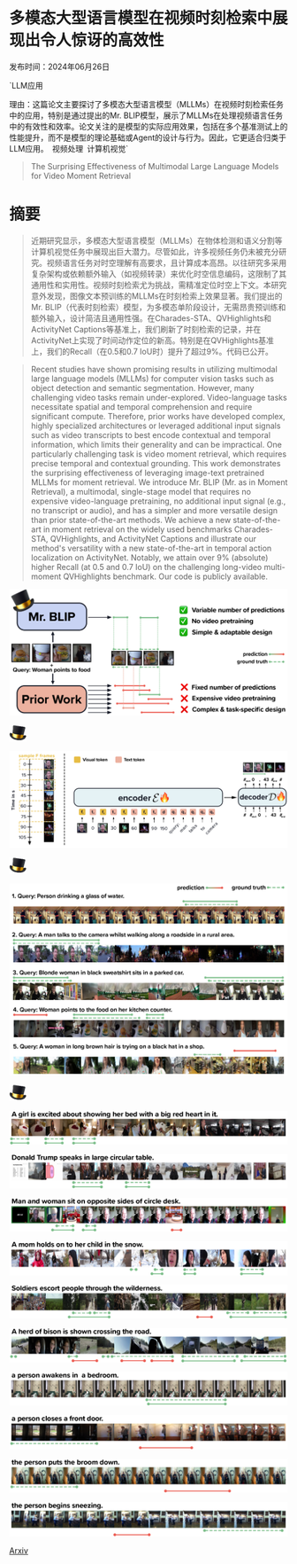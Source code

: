 # 多模态大型语言模型在视频时刻检索中展现出令人惊讶的高效性

发布时间：2024年06月26日

`LLM应用

理由：这篇论文主要探讨了多模态大型语言模型（MLLMs）在视频时刻检索任务中的应用，特别是通过提出的Mr. BLIP模型，展示了MLLMs在处理视频语言任务中的有效性和效率。论文关注的是模型的实际应用效果，包括在多个基准测试上的性能提升，而不是模型的理论基础或Agent的设计与行为。因此，它更适合归类于LLM应用。` `视频处理` `计算机视觉`

> The Surprising Effectiveness of Multimodal Large Language Models for Video Moment Retrieval

# 摘要

> 近期研究显示，多模态大型语言模型（MLLMs）在物体检测和语义分割等计算机视觉任务中展现出巨大潜力。尽管如此，许多视频任务仍未被充分研究。视频语言任务对时空理解有高要求，且计算成本高昂。以往研究多采用复杂架构或依赖额外输入（如视频转录）来优化时空信息编码，这限制了其通用性和实用性。视频时刻检索尤为挑战，需精准定位时空上下文。本研究意外发现，图像文本预训练的MLLMs在时刻检索上效果显著。我们提出的Mr. BLIP（代表时刻检索）模型，为多模态单阶段设计，无需昂贵预训练和额外输入，设计简洁且通用性强。在Charades-STA、QVHighlights和ActivityNet Captions等基准上，我们刷新了时刻检索的记录，并在ActivityNet上实现了时间动作定位的新高。特别是在QVHighlights基准上，我们的Recall（在0.5和0.7 IoU时）提升了超过9%。代码已公开。

> Recent studies have shown promising results in utilizing multimodal large language models (MLLMs) for computer vision tasks such as object detection and semantic segmentation. However, many challenging video tasks remain under-explored. Video-language tasks necessitate spatial and temporal comprehension and require significant compute. Therefore, prior works have developed complex, highly specialized architectures or leveraged additional input signals such as video transcripts to best encode contextual and temporal information, which limits their generality and can be impractical. One particularly challenging task is video moment retrieval, which requires precise temporal and contextual grounding. This work demonstrates the surprising effectiveness of leveraging image-text pretrained MLLMs for moment retrieval. We introduce Mr. BLIP (Mr. as in Moment Retrieval), a multimodal, single-stage model that requires no expensive video-language pretraining, no additional input signal (e.g., no transcript or audio), and has a simpler and more versatile design than prior state-of-the-art methods. We achieve a new state-of-the-art in moment retrieval on the widely used benchmarks Charades-STA, QVHighlights, and ActivityNet Captions and illustrate our method's versatility with a new state-of-the-art in temporal action localization on ActivityNet. Notably, we attain over 9% (absolute) higher Recall (at 0.5 and 0.7 IoU) on the challenging long-video multi-moment QVHighlights benchmark. Our code is publicly available.

![多模态大型语言模型在视频时刻检索中展现出令人惊讶的高效性](../../../paper_images/2406.18113/comparison_to_prev_work_3_4.png)

![多模态大型语言模型在视频时刻检索中展现出令人惊讶的高效性](../../../paper_images/2406.18113/x3.png)

![多模态大型语言模型在视频时刻检索中展现出令人惊讶的高效性](../../../paper_images/2406.18113/Architecture-v4_2.png)

![多模态大型语言模型在视频时刻检索中展现出令人惊讶的高效性](../../../paper_images/2406.18113/x7.png)

![多模态大型语言模型在视频时刻检索中展现出令人惊讶的高效性](../../../paper_images/2406.18113/Q_Results-1_4.png)

![多模态大型语言模型在视频时刻检索中展现出令人惊讶的高效性](../../../paper_images/2406.18113/x13.png)

![多模态大型语言模型在视频时刻检索中展现出令人惊讶的高效性](../../../paper_images/2406.18113/QVH-1.png)

![多模态大型语言模型在视频时刻检索中展现出令人惊讶的高效性](../../../paper_images/2406.18113/QVH-2.png)

![多模态大型语言模型在视频时刻检索中展现出令人惊讶的高效性](../../../paper_images/2406.18113/QVH-3.png)

![多模态大型语言模型在视频时刻检索中展现出令人惊讶的高效性](../../../paper_images/2406.18113/QVH-4.png)

![多模态大型语言模型在视频时刻检索中展现出令人惊讶的高效性](../../../paper_images/2406.18113/QVH-5.png)

![多模态大型语言模型在视频时刻检索中展现出令人惊讶的高效性](../../../paper_images/2406.18113/QVH-6.png)

![多模态大型语言模型在视频时刻检索中展现出令人惊讶的高效性](../../../paper_images/2406.18113/Charades-3.png)

![多模态大型语言模型在视频时刻检索中展现出令人惊讶的高效性](../../../paper_images/2406.18113/Charades-5.png)

![多模态大型语言模型在视频时刻检索中展现出令人惊讶的高效性](../../../paper_images/2406.18113/Charades-6.png)

![多模态大型语言模型在视频时刻检索中展现出令人惊讶的高效性](../../../paper_images/2406.18113/Charades-7.png)

[Arxiv](https://arxiv.org/abs/2406.18113)